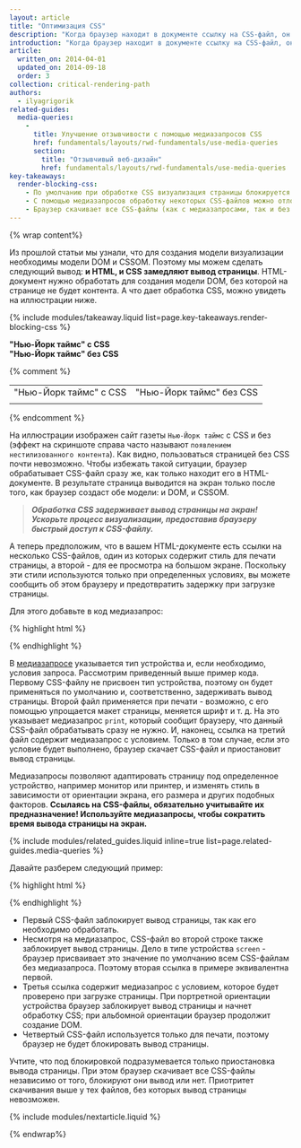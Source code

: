 ```yaml
---
layout: article
title: "Оптимизация CSS"
description: "Когда браузер находит в документе ссылку на CSS-файл, он приостанавливает процесс визуализации и начинает формировать модель CSSOM. Чтобы ускорить процесс, упрощайте CSS и используйте медиазапросы. Также убедитесь, что браузер может быстро скачать CSS-файлы."
introduction: "Когда браузер находит в документе ссылку на CSS-файл, он приостанавливает процесс визуализации и начинает формировать модель CSSOM. Чтобы ускорить процесс, упрощайте CSS и используйте медиазапросы. Также убедитесь, что браузер может быстро скачать CSS-файлы."
article:
  written_on: 2014-04-01
  updated_on: 2014-09-18
  order: 3
collection: critical-rendering-path
authors:
  - ilyagrigorik
related-guides:
  media-queries:
    -
      title: Улучшение отзывчивости с помощью медиазапросов CSS
      href: fundamentals/layouts/rwd-fundamentals/use-media-queries
      section:
        title: "Отзывчивый веб-дизайн"
        href: fundamentals/layouts/rwd-fundamentals/use-media-queries
key-takeaways:
  render-blocking-css:
    - По умолчанию при обработке CSS визуализация страницы блокируется.
    - С помощью медиазапросов обработку некоторых CSS-файлов можно отложить.
    - Браузер скачивает все CSS-файлы (как с медиазапросами, так и без них).
---
```

{% wrap content%}

<style>
  img, video, object {
    max-width: 100%;
  }

  img.center {
    display: block;
    margin-left: auto;
    margin-right: auto;
  }
</style>


Из прошлой статьи мы узнали, что для создания модели визуализации необходимы модели DOM и CSSOM. Поэтому мы можем сделать следующий вывод: **и HTML, и CSS замедляют вывод страницы**. HTML-документ нужно обработать для создания модели DOM, без которой на странице не будет контента. А что дает обработка CSS, можно увидеть на иллюстрации ниже.

{% include modules/takeaway.liquid list=page.key-takeaways.render-blocking-css %}

<div class="clear">
  <div class="g--half">
    <b>"Нью-Йорк таймс" с CSS</b>
    <img class="center" src="images/nytimes-css-device.png" alt=""Нью-Йорк таймс" с CSS">

  </div>

  <div class="g--half g--last">
    <b>"Нью-Йорк таймс" без CSS</b>
    <img src="images/nytimes-nocss-device.png" alt=""Нью-Йорк таймс" без CSS">

  </div>
</div>

{% comment %}
<table>
<tr>
<td>"Нью-Йорк таймс" с CSS</td>
<td>"Нью-Йорк таймс" без CSS</td>
</tr>
<tr>
<td><img src="images/nytimes-css-device.png" alt=""Нью-Йорк таймс" с CSS" class="center"></td>
<td><img src="images/nytimes-nocss-device.png" alt=""Нью-Йорк таймс" без CSS" class="center"></td>
</tr>
</table>
{% endcomment %}

На иллюстрации изображен сайт газеты `Нью-Йорк таймс` с CSS и без (эффект на скриншоте справа часто называют `появлением нестилизованного контента`). Как видно, пользоваться страницей без CSS почти невозможно. Чтобы избежать такой ситуации, браузер обрабатывает CSS-файл сразу же, как только находит его в HTML-документе. В результате страница выводится на экран только после того, как браузер создаст обе модели: и DOM, и CSSOM. 

> **_Обработка CSS задерживает вывод страницы на экран! Ускорьте процесс визуализации, предоставив браузеру быстрый доступ к CSS-файлу._**

А теперь предположим, что в вашем HTML-документе есть ссылки на несколько CSS-файлов, один из которых содержит стиль для печати страницы, а второй - для ее просмотра на большом экране. Поскольку эти стили используются только при определенных условиях, вы можете сообщить об этом браузеру и предотвратить задержку при загрузке страницы.

Для этого добавьте в код медиазапрос:

{% highlight html %}
<link href="style.css" rel="stylesheet">
<link href="print.css" rel="stylesheet" media="print">
<link href="other.css" rel="stylesheet" media="(min-width: 40em)">
{% endhighlight %}

В [медиазапросе]({{site.fundamentals}}/layouts/rwd-fundamentals/use-media-queries.html) указывается тип устройства и, если необходимо, условия запроса. Рассмотрим приведенный выше пример кода. Первому CSS-файлу не присвоен тип устройства, поэтому он будет применяться по умолчанию и, соответственно, задерживать вывод страницы. Второй файл применяется при печати - возможно, с его помощью упрощается макет страницы, меняется шрифт и т. д. На это указывает медиазапрос `print`, который сообщит браузеру, что данный CSS-файл обрабатывать сразу не нужно. И, наконец, ссылка на третий файл содержит медиазапрос с условием. Только в том случае, если это условие будет выполнено, браузер скачает CSS-файл и приостановит вывод страницы.

Медиазапросы позволяют адаптировать страницу под определенное устройство, например монитор или принтер, и изменять стиль в зависимости от ориентации экрана, его размера и других подобных факторов. **Ссылаясь на CSS-файлы, обязательно учитывайте их предназначение! Используйте медиазапросы, чтобы сократить время вывода страницы на экран.**

{% include modules/related_guides.liquid inline=true list=page.related-guides.media-queries %}

Давайте разберем следующий пример:

{% highlight html %}
<link href="style.css"    rel="stylesheet">
<link href="style.css"    rel="stylesheet" media="screen">
<link href="portrait.css" rel="stylesheet" media="orientation:portrait">
<link href="print.css"    rel="stylesheet" media="print">
{% endhighlight %}

* Первый CSS-файл заблокирует вывод страницы, так как его необходимо обработать.
* Несмотря на медиазапрос, CSS-файл во второй строке также заблокирует вывод страницы. Дело в типе устройства `screen` - браузер присваивает это значение по умолчанию всем CSS-файлам без медиазапроса. Поэтому вторая ссылка в примере эквивалентна первой.
* Третья ссылка содержит медиазапрос с условием, которое будет проверено при загрузке страницы. При портретной ориентации устройства браузер заблокирует вывод страницы и начнет обработку CSS; при альбомной ориентации браузер продолжит создание DOM.
* Четвертый CSS-файл используется только для печати, поэтому браузер не будет блокировать вывод страницы.

Учтите, что под блокировкой подразумевается только приостановка вывода страницы. При этом браузер скачивает все CSS-файлы независимо от того, блокируют они вывод или нет. Приотритет скачивания выше у тех файлов, без которых вывод страницы невозможен.

{% include modules/nextarticle.liquid %}

{% endwrap%}

